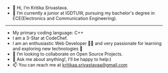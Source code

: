 - 👋 Hi, I’m Kritika Srivastava.
- 🌱 I’m currently a junior at IGDTUW, pursuing my bachelor's degree in ECE(Electronics and Communication Engineering).

---------------------

-  My primary coding language: C++
-  I am a 3-Star at CodeChef.
-  I am an enthusiastic Web Developer 👩‍💻 and very passionate for learning and exploring new technologies 🚀
- 👯 I’m looking to collaborate on Open Source Projects.
- 💬 Ask me about anything!, I'll be happy to help:)
- 📫 You can reach me at kritikaa.srivastavaa@gmail.com

<!---
kritikaa-srivastavaa/kritikaa-srivastavaa is a ✨ special ✨ repository because its `README.md` (this file) appears on your GitHub profile.
You can click the Preview link to take a look at your changes.
--->
